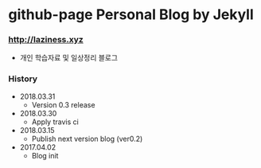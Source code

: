 # github-page Personal Blog by Jekyll
### http://laziness.xyz

- 개인 학습자료 및 일상정리 블로그


### History
- 2018.03.31
  - Version 0.3 release
- 2018.03.30
  - Apply travis ci
- 2018.03.15
  - Publish next version blog (ver0.2)
- 2017.04.02
  - Blog init
